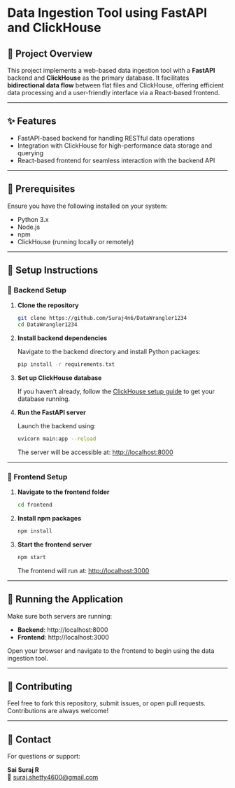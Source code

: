 # Data Ingestion Tool using FastAPI and ClickHouse

## 📄 Project Overview

This project implements a web-based data ingestion tool with a **FastAPI** backend and **ClickHouse** as the primary database. It facilitates **bidirectional data flow** between flat files and ClickHouse, offering efficient data processing and a user-friendly interface via a React-based frontend.

---

## ✨ Features

- FastAPI-based backend for handling RESTful data operations
- Integration with ClickHouse for high-performance data storage and querying
- React-based frontend for seamless interaction with the backend API

---

## 📖 Prerequisites

Ensure you have the following installed on your system:

- Python 3.x
- Node.js
- npm
- ClickHouse (running locally or remotely)

---

## 📅 Setup Instructions

### 🚀 Backend Setup

1. **Clone the repository**

   ```bash
   git clone https://github.com/Suraj4n6/DataWrangler1234
   cd DataWrangler1234
   ```

2. **Install backend dependencies**

   Navigate to the backend directory and install Python packages:

   ```bash
   pip install -r requirements.txt
   ```

3. **Set up ClickHouse database**

   If you haven’t already, follow the [ClickHouse setup guide](https://clickhouse.com/docs/en/quick-start) to get your database running.

4. **Run the FastAPI server**

   Launch the backend using:

   ```bash
   uvicorn main:app --reload
   ```

   The server will be accessible at: [http://localhost:8000](http://localhost:8000)

---

### 📁 Frontend Setup

1. **Navigate to the frontend folder**

   ```bash
   cd frontend
   ```

2. **Install npm packages**

   ```bash
   npm install
   ```

3. **Start the frontend server**

   ```bash
   npm start
   ```

   The frontend will run at: [http://localhost:3000](http://localhost:3000)

---

## 🚀 Running the Application

Make sure both servers are running:

- **Backend**: http://localhost:8000
- **Frontend**: http://localhost:3000

Open your browser and navigate to the frontend to begin using the data ingestion tool.

---

## 🤝 Contributing

Feel free to fork this repository, submit issues, or open pull requests. Contributions are always welcome!

---

## 📧 Contact

For questions or support:

**Sai Suraj R**  
📧 [suraj.shetty4600@gmail.com](mailto:suraj.shetty4600@gmail.com)

